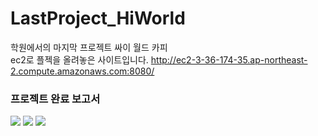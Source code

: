 # LastProject_HiWorld
학원에서의 마지막 프로젝트 싸이 월드 카피 <br>
ec2로 플젝을 올려놓은 사이트입니다. http://ec2-3-36-174-35.ap-northeast-2.compute.amazonaws.com:8080/ <br>

<h3>프로젝트 완료 보고서</h3>
<img src="https://tistory4.daumcdn.net/tistory/4690055/skin/images/project1.png">
<img src="https://tistory4.daumcdn.net/tistory/4690055/skin/images/project2.png">
<img src="https://tistory4.daumcdn.net/tistory/4690055/skin/images/project3.png">
